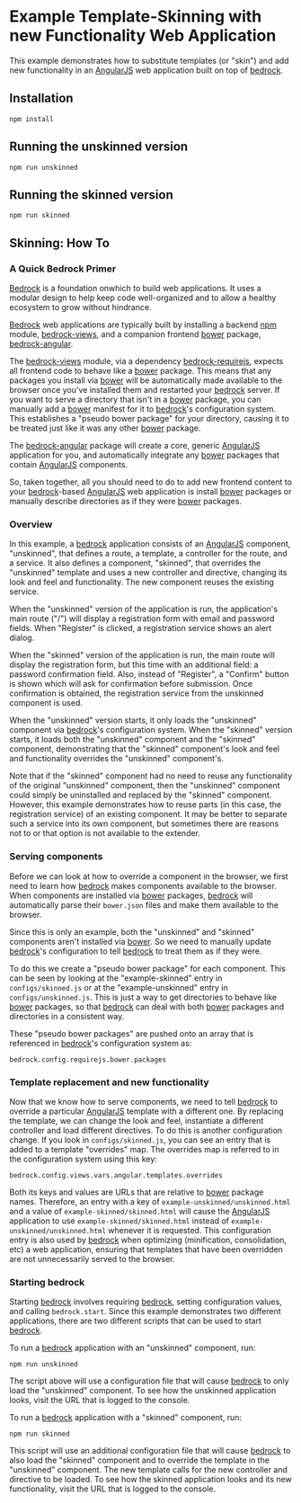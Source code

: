 # Example Template-Skinning with new Functionality Web Application

This example demonstrates how to substitute templates (or "skin") and
add new functionality in an [AngularJS][] web application built on top of
[bedrock][].

## Installation

```
npm install
```

## Running the unskinned version

```
npm run unskinned
```

## Running the skinned version

```
npm run skinned
```

## Skinning: How To

### A Quick Bedrock Primer

[Bedrock][] is a foundation onwhich to build web applications. It uses a
modular design to help keep code well-organized and to allow a healthy
ecosystem to grow without hindrance.

[Bedrock][] web applications are typically built by installing a backend
[npm][] module, [bedrock-views][], and a companion frontend [bower][] package,
[bedrock-angular][].

The [bedrock-views][] module, via a dependency [bedrock-requirejs][], expects
all frontend code to behave like a [bower][] package. This means that any
packages you install via [bower][] will be automatically made available to
the browser once you've installed them and restarted your [bedrock][] server.
If you want to serve a directory that isn't in a [bower][] package, you can
manually add a [bower][] manifest for it to [bedrock][]'s configuration system.
This establishes a "pseudo bower package" for your directory, causing it to be
treated just like it was any other [bower][] package.

The [bedrock-angular][] package will create a core, generic [AngularJS][]
application for you, and automatically integrate any [bower][] packages that
contain [AngularJS][] components.

So, taken together, all you should need to do to add new frontend content to
your [bedrock][]-based [AngularJS][] web application is install [bower][]
packages or manually describe directories as if they were [bower][] packages.

### Overview

In this example, a [bedrock][] application consists of an [AngularJS][]
component, "unskinned", that defines a route, a template, a controller for
the route, and a service. It also defines a component, "skinned", that
overrides the "unskinned" template and uses a new controller and directive,
changing its look and feel and functionality. The new component reuses the
existing service.

When the "unskinned" version of the application is run, the application's
main route ("/") will display a registration form with email and password
fields. When "Register" is clicked, a registration service shows an alert
dialog.

When the "skinned" version of the application is run, the main route will
display the registration form, but this time with an additional field: a
password confirmation field. Also, instead of "Register", a "Confirm" button
is shown which will ask for confirmation before submission. Once confirmation
is obtained, the registration service from the unskinned component is used.

When the "unskinned" version starts, it only loads the "unskinned" component
via [bedrock][]'s configuration system. When the "skinned" version starts,
it loads both the "unskinned" component and the "skinned" component,
demonstrating that the "skinned" component's look and feel and functionality
overrides the "unskinned" component's.

Note that if the "skinned" component had no need to reuse any functionality
of the original "unskinned" component, then the "unskinned" component could
simply be uninstalled and replaced by the "skinned" component. However, this
example demonstrates how to reuse parts (in this case, the registration
service) of an existing component. It may be better to separate such a service
into its own component, but sometimes there are reasons not to or that option
is not available to the extender.

### Serving components

Before we can look at how to override a component in the browser, we first
need to learn how [bedrock][] makes components available to the browser. When
components are installed via [bower][] packages, [bedrock][] will automatically
parse their `bower.json` files and make them available to the browser.

Since this is only an example, both the "unskinned" and "skinned" components
aren't installed via [bower][]. So we need to manually update [bedrock][]'s
configuration to tell [bedrock][] to treat them as if they were.

To do this we create a "pseudo bower package" for each component. This can be
seen by looking at the "example-skinned" entry in `configs/skinned.js` or at
the "example-unskinned" entry in `configs/unskinned.js`. This is just a way to
get directories to behave like [bower][] packages, so that [bedrock][] can deal
with both [bower][] packages and directories in a consistent way.

These "pseudo bower packages" are pushed onto an array that is referenced in
[bedrock][]'s configuration system as:

```
bedrock.config.requirejs.bower.packages
```

### Template replacement and new functionality

Now that we know how to serve components, we need to tell [bedrock][] to
override a particular [AngularJS][] template with a different one. By replacing
the template, we can change the look and feel, instantiate a different
controller and load different directives. To do this is another configuration
change. If you look in `configs/skinned.js`, you can see an entry that is added
to a template "overrides" map. The overrides map is referred to in the
configuration system using this key:

```
bedrock.config.views.vars.angular.templates.overrides
```

Both its keys and values are URLs that are relative to [bower][] package names.
Therefore, an entry with a key of `example-unskinned/unskinned.html` and a
value of `example-skinned/skinned.html` will cause the [AngularJS][] application
to use `example-skinned/skinned.html` instead of
`example-unskinned/unskinned.html` whenever it is requested. This configuration
entry is also used by [bedrock][] when optimizing (minification, consolidation,
etc) a web application, ensuring that templates that have been overridden are
not unnecessarily served to the browser.

### Starting bedrock

Starting [bedrock][] involves requiring [bedrock][], setting configuration
values, and calling `bedrock.start`. Since this example demonstrates two
different applications, there are two different scripts that can be used
to start [bedrock][].

To run a [bedrock][] application with an "unskinned" component, run:

```
npm run unskinned
```

The script above will use a configuration file that will cause [bedrock][]
to only load the "unskinned" component. To see how the unskinned application
looks, visit the URL that is logged to the console.

To run a [bedrock][] application with a "skinned" component, run:

```
npm run skinned
```

This script will use an additional configuration file that will cause
[bedrock][] to also load the "skinned" component and to override the
template in the "unskinned" component. The new template calls for the new
controller and directive to be loaded. To see how the skinned application
looks and its new functionality, visit the URL that is logged to the console.

[AngularJS]: https://github.com/angular/angular.js
[bedrock]: https://github.com/digitalbazaar/bedrock
[bedrock-express]: https://github.com/digitalbazaar/bedrock-express
[bedrock-requirejs]: https://github.com/digitalbazaar/bedrock-requirejs
[bedrock-views]: https://github.com/digitalbazaar/bedrock-views
[bedrock-angular]: https://github.com/digitalbazaar/bedrock-angular
[bower]: http://bower.io
[npm]: https://www.npmjs.com
